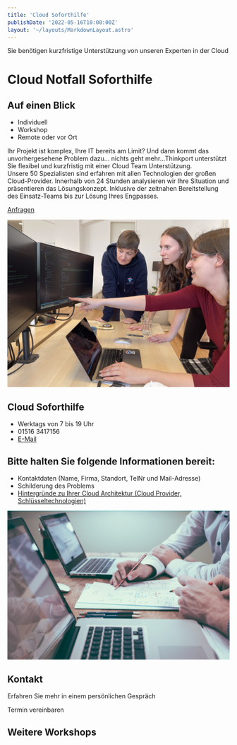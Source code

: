 ```yaml
---
title: 'Cloud Soforthilfe'
publishDate: '2022-05-16T10:00:00Z'
layout: '~/layouts/MarkdownLayout.astro'
---
```


Sie benötigen kurzfristige Unterstützung von unseren Experten in der Cloud

# Cloud Notfall Soforthilfe

## Auf einen Blick

- Individuell
- Workshop
- Remote oder vor Ort

Ihr Projekt ist komplex, Ihre IT bereits am Limit? Und dann kommt das unvorhergesehene Problem dazu… nichts geht mehr…Thinkport unterstützt Sie flexibel und kurzfristig mit einer Cloud Team Unterstützung.  
Unsere 50 Spezialisten sind erfahren mit allen Technologien der großen Cloud-Provider. Innerhalb von 24 Stunden analysieren wir Ihre Situation und präsentieren das Lösungskonzept. Inklusive der zeitnahen Bereitstellung des Einsatz-Teams bis zur Lösung Ihres Engpasses.

[Anfragen](#sec1)

![Alice erklärt Jessica und Christina Programmier-Code](images/Soforthilfe1.png)

## Cloud Soforthilfe

- Werktags von 7 bis 19 Uhr
- 01516 3417156
- [E-Mail](mailto:contact@thinkport.digital)

## Bitte halten Sie folgende Informationen bereit:

- Kontaktdaten (Name, Firma, Standort, TelNr und Mail-Adresse)
- Schilderung des Problems
- [Hintergründe zu Ihrer Cloud Architektur (Cloud Provider, Schlüsseltechnologien)](mailto:contact@thinkport.digital)

![zwei Menschen sitzen an einem Laptop und Papier](images/soforthilfe2.png)

## Kontakt

Erfahren Sie mehr in einem persönlichen Gespräch

Termin vereinbaren

## Weitere Workshops
